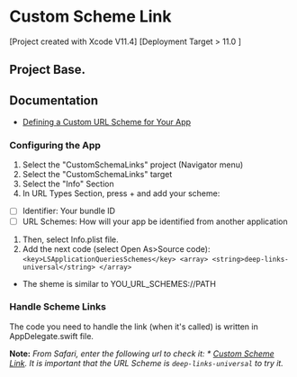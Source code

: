 # Custom Scheme Link
[Project created with Xcode V11.4]
[Deployment Target > 11.0 ]

## Project Base.
## Documentation
* [Defining a Custom URL Scheme for Your App](https://developer.apple.com/documentation/uikit/inter-process_communication/allowing_apps_and_websites_to_link_to_your_content/defining_a_custom_url_scheme_for_your_app)

### Configuring the App
1. Select the "CustomSchemaLinks" project (Navigator menu)
1. Select the "CustomSchemaLinks" target
1. Select the "Info" Section
1. In URL Types Section, press + and add your scheme:
* [ ] Identifier: Your bundle ID
* [ ] URL Schemes: How will your app be identified from another application
1. Then, select Info.plist file.
1. Add the next code (select Open As>Source code):
     `<key>LSApplicationQueriesSchemes</key>
      <array>
          <string>deep-links-universal</string>
      </array>`

* The sheme is similar to YOU_URL_SCHEMES://PATH

### Handle Scheme Links
The code you need to handle the link (when it's called) is written in AppDelegate.swift file.

**Note:** *From Safari, enter the following url to check it: * [Custom Scheme Link](https://deep-links-universal.herokuapp.com/appios/product.html). It is important that the URL Scheme is `deep-links-universal` to try it.*
